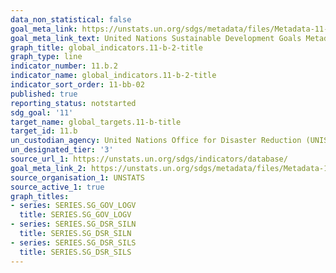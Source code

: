 ```yaml
---
data_non_statistical: false
goal_meta_link: https://unstats.un.org/sdgs/metadata/files/Metadata-11-0b-02.pdf
goal_meta_link_text: United Nations Sustainable Development Goals Metadata (pdf 2066kB)
graph_title: global_indicators.11-b-2-title
graph_type: line
indicator_number: 11.b.2
indicator_name: global_indicators.11-b-2-title
indicator_sort_order: 11-bb-02
published: true
reporting_status: notstarted
sdg_goal: '11'
target_name: global_targets.11-b-title
target_id: 11.b
un_custodian_agency: United Nations Office for Disaster Reduction (UNISDR)
un_designated_tier: '3'
source_url_1: https://unstats.un.org/sdgs/indicators/database/
goal_meta_link_2: https://unstats.un.org/sdgs/metadata/files/Metadata-11-0b-02.pdf
source_organisation_1: UNSTATS
source_active_1: true
graph_titles:
- series: SERIES.SG_GOV_LOGV
  title: SERIES.SG_GOV_LOGV
- series: SERIES.SG_DSR_SILN
  title: SERIES.SG_DSR_SILN
- series: SERIES.SG_DSR_SILS
  title: SERIES.SG_DSR_SILS
---
```


